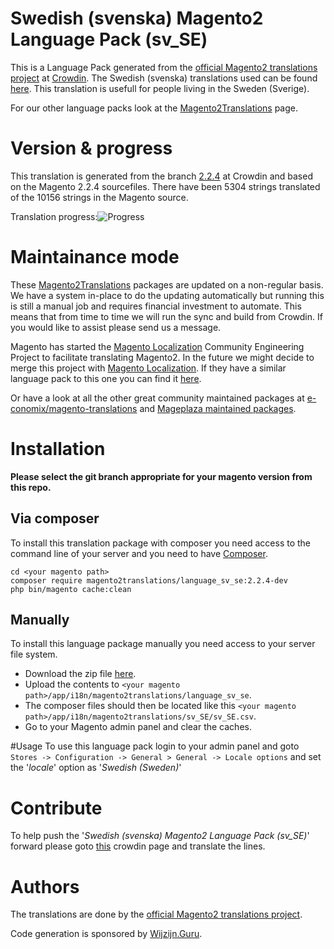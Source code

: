 # Swedish (svenska) Magento2 Language Pack (sv_SE)
This is a Language Pack generated from the [official Magento2 translations project](https://crowdin.com/project/magento-2) at [Crowdin](https://crowdin.com).
The Swedish (svenska) translations used can be found [here](https://crowdin.com/project/magento-2/sv-se).
This translation is usefull for people living in the Sweden (Sverige).

For our other language packs look at the [Magento2Translations](http://magento2translations.github.io/) page.

# Version & progress
This translation is generated from the branch [2.2.4](https://crowdin.com/project/magento-2/sv-se#/2.2.4) at Crowdin and based on the Magento 2.2.4 sourcefiles.
There have been  5304 strings translated of the 10156 strings in the Magento source.

Translation progress:![Progress](http://progressed.io/bar/52)

# Maintainance mode
These [Magento2Translations](http://magento2translations.github.io/) packages are updated on a non-regular basis. We have a system in-place to do the updating automatically but running this is still a manual job and requires financial investment to automate.
This means that from time to time we will run the sync and build from Crowdin. If you would like to assist please send us a message.

Magento has started the [Magento Localization](https://github.com/magento-l10n) Community Engineering Project to facilitate translating Magento2.
In the future we might decide to merge this project with [Magento Localization](https://github.com/magento-l10n).
If they have a similar language pack to this one you can find it [here](https://github.com/magento-l10n/language-sv_SE).

Or have a look at all the other great community maintained packages at [e-conomix/magento-translations](https://github.com/e-conomix/magento-translations) and [Mageplaza maintained packages](https://github.com/mageplaza?q=language).

# Installation
**Please select the git branch appropriate for your magento version from this repo.**
## Via composer
To install this translation package with composer you need access to the command line of your server and you need to have [Composer](https://getcomposer.org).
```
cd <your magento path>
composer require magento2translations/language_sv_se:2.2.4-dev
php bin/magento cache:clean
```
## Manually
To install this language package manually you need access to your server file system.
* Download the zip file [here](https://github.com/Magento2Translations/language_sv_se/archive/2.2.4.zip).
* Upload the contents to `<your magento path>/app/i18n/magento2translations/language_sv_se`.
* The composer files should then be located like this `<your magento path>/app/i18n/magento2translations/sv_SE/sv_SE.csv`.
* Go to your Magento admin panel and clear the caches.

#Usage
To use this language pack login to your admin panel and goto `Stores -> Configuration -> General > General -> Locale options` and set the '*locale*' option as '*Swedish (Sweden)*'

# Contribute
To help push the '*Swedish (svenska) Magento2 Language Pack (sv_SE)*' forward please goto [this](https://crowdin.com/project/magento-2/sv-se) crowdin page and translate the lines.

# Authors
The translations are done by the [official Magento2 translations project](https://crowdin.com/project/magento-2).

Code generation is sponsored by [Wijzijn.Guru](http://www.wijzijn.guru/).
